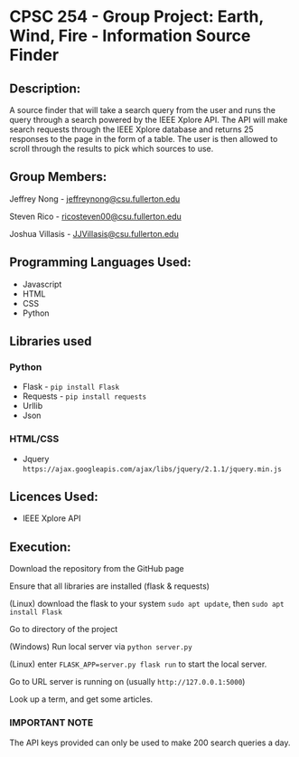 # CPSC 254 - Group Project: Earth, Wind, Fire - Information Source Finder

## Description:

A source finder that will take a search query from the user and runs the query through a search powered by the IEEE Xplore API. The API will make search requests through the IEEE Xplore database and returns 25 responses to the page in the form of a table. The user is then allowed to scroll through the results to pick which sources to use.

## Group Members:
Jeffrey Nong - jeffreynong@csu.fullerton.edu

Steven Rico - ricosteven00@csu.fullerton.edu

Joshua Villasis - JJVillasis@csu.fullerton.edu

## Programming Languages Used:
- Javascript
- HTML
- CSS 
- Python

## Libraries used
### Python
- Flask - `pip install Flask`
- Requests - `pip install requests`
- Urllib
- Json

### HTML/CSS
- Jquery `https://ajax.googleapis.com/ajax/libs/jquery/2.1.1/jquery.min.js`

## Licences Used:
- IEEE Xplore API

## Execution:
Download the repository from the GitHub page  

Ensure that all libraries are installed (flask & requests) 

(Linux) download the flask to your system `sudo apt update`, then `sudo apt install Flask`  

Go to directory of the project  

(Windows) Run local server via `python server.py`  

(Linux) enter `FLASK_APP=server.py flask run` to start the local server.  

Go to URL server is running on (usually `http://127.0.0.1:5000`)  

Look up a term, and get some articles.

### IMPORTANT NOTE
The API keys provided can only be used to make 200 search queries a day.
